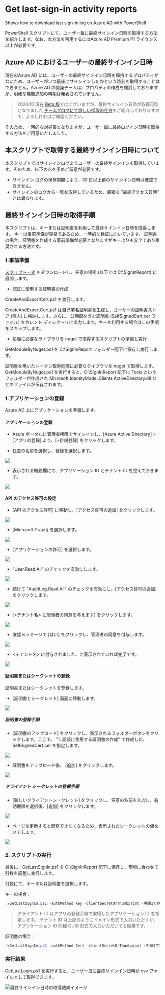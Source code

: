 # Get last-sign-in activity  reports

Shows how to download last sign-in log  on Azure AD  with PowerShell

PowerShell スクリプトにて、ユーザー毎に最終サインイン日時を取得する方法を紹介します。なお、本方法を利用するにはAzure AD Premium P1 ライセンス以上が必要です。

## Azure AD におけるユーザーの最終サインイン日時

現在のAzure AD には、ユーザーの最終サインイン日時を保持するプロパティがないため、ユーザーがいつ最後にサインインしたかという時刻を取得することはできません。Azure AD の開発チームは、プロパティの作成を検討しておりますが、明確な機能追加の時期は発表されていません。

> 2020/10 現在 [Beta 版](https://docs.microsoft.com/ja-jp/graph/api/resources/signinactivity?view=graph-rest-beta)ではございますが、最終サインイン日時が取得可能となりました
> [チームブログにて詳しい採取の仕方](https://jpazureid.github.io/blog/azure-active-directory/azure-ad-get-lastSignInDateTime/)をご紹介しておりますので、よろしければご確認ください。

そのため、一時的な対処策となりますが、ユーザー毎に最終ログイン日時を取得する方法をご用意いたしました。

## 本スクリプトで取得する最終サインイン日時について

本スクリプトではサインインログよりユーザーの最終サインインを取得しています。そのため、以下の点を予めご留意が必要です。

- サインイン ログの保存期間により、30 日以上前のサインイン日時は確認できません。
- サインインのログから一覧を取得しているため、厳密な ”最終アクセス日時” とは異なります。

## 最終サインイン日時の取得手順

本スクリプトは、キーまたは証明書を利用して最終サインイン日時を取得します。
キーは事前準備が容易であるため、一時的な検証に向いています。
証明書の場合、証明書を作成する事前準備が必要となりますがキーよりも安全であり推奨される方法です。

### 1.事前準備

[スクリプト一式](https://github.com/jpazureid/get-last-signin-reports/archive/stable.zip) をダウンロードし、任意の場所 (以下では C:\SignInReport) に展開します。

- 認証に使用する証明書の作成

CreateAndExportCert.ps1 を実行します。

CreateAndExportCert.ps1 は自己署名証明書を生成し、ユーザーの証明書ストア (個人) に格納します。さらに、公開鍵を含む証明書 (SelfSignedCert.cer ファイル) をカレント  ディレクトリに出力します。キーを利用する場合はこの手順をスキップします。

- 処理に必要なライブラリを nuget で取得するスクリプトの準備と実行

GetModuleByNuget.ps1 を C:\SignInReport フォルダー配下に保存し実行します。

証明書を用いたトークン取得処理に必要なライブラリを nuget で取得します。
GetModuleByNuget.ps1 を実行すると、C:\SignInReport 配下に Tools というフォルダーが作成され Microsoft.IdentityModel.Clients.ActiveDirectory.dll などのファイルが保存されます。

### 1.アプリケーションの登録

Azure AD 上にアプリケーションを準備します。

#### アプリケーションの登録

- Azure ポータルに管理者権限でサインインし、[Azure Active Directory] > [アプリの登録] より、[+新規登録] をクリックします。

- 任意の名前を選択し、登録を選択します。 

![](./img/01_app_registration.png)

- 表示される概要欄にて、アプリケーション ID とテナント ID を控えておきます。

![](./img/02_overview.png)

#### API のアクセス許可の設定

- [API のアクセス許可] に移動し、[アクセス許可の追加] をクリックします。

![](./img/03_add_permissions.png)

- [Microsoft Graph] を選択します。

![](./img/04_add_permissions.png)

- [アプリケーションの許可] を選択します。

![](./img/05_add_permissions.png)

- "User.Read.All" のチェックを有効にします。

![](./img/06_add_permissions.png)

- 続けて "AuditLog.Read.All" のチェックを有効にし、[アクセス許可の追加] をクリックします。

![](./img/07_add_permissions.png)

- [<テナント名> に管理者の同意を与えます] をクリックします。

![](./img/08_grant_permissions.png)

- 確認メッセージで [はい] をクリックし、管理者の同意を付与します。

![](./img/09_add_permissions.png)

- <テナント名> に付与されました、と表示されていれば完了です。

![](./img/10_grant_permissions.png)

#### 証明書またはシークレットの登録

証明書またはシークレットを登録します。

- [証明書とシークレット] 画面に移動します。

![](./img/11_upload_certificate.png)

##### 証明書の登録手順

- [証明書のアップロード] をクリックし、表示されるフォルダーボタンをクリックします。ここで、 "1. 認証に使用する証明書の作成" で作成した、 SelfSignedCert.cer を指定します。

![](./img/12_upload_certificate.png)

- 証明書をアップロード後、 [追加] をクリックします。

![](./img/13_upload_certificate.png)

##### クライアント シークレットの登録手順

- [新しいクライアントシークレット] をクリックし、任意の名前を入力し、有効期限を選択後、[追加] をクリックします。

![](./img/14_add_client_secret.png)

- ページを更新すると閲覧できなくなるため、表示されたシークレットの値をメモします。

![](./img/15_add_client_secret.png)

### 2. スクリプトの実行

最後に、GetLastSignIn.ps1 を C:\SignInReport 配下に保存し、環境に合わせて引数を調整し実行します。

引数にて、キーまたは証明書を選択します。

キーの場合：

```powershell
.\GetLastSignIn.ps1 -authMethod Key -clientSecretOrThumbprint <手順1で作成したキーの値> -tenantId 'contoso.onmicrosoft.com' -clientId xxxxxxxx-xxxx-xxxx-xxxx-xxxxxxxxxxxx -outfile "C:\SignInReport\lastSignIns.csv"
```

> クライアント ID はアプリの登録手順で取得したアプリケーション ID を指定します。
> テナント ID は上記のようにドメイン形式で入力いただくか、アプリケーション ID 同様 GUID 形式で入力いただいても結構です。

証明書の場合：

```powershell
.\GetLastSignIn.ps1 -authMethod Cert -clientSecretOrThumbprint <手順1でアップロードした証明書の拇印の値> -tenantId 'contoso.onmicrosoft.com' -clientId xxxxxxxx-xxxx-xxxx-xxxx-xxxxxxxxxxxx -outfile "C:\SignInReport\lastSignIns.csv"
```

### 実行結果

GetLastLogin.ps1 を実行すると、ユーザー毎に最終サインイン日時が csv ファイルとして取得できます。

![最終サインイン日時の取得結果イメージ](img/lastsigninlog.png)
